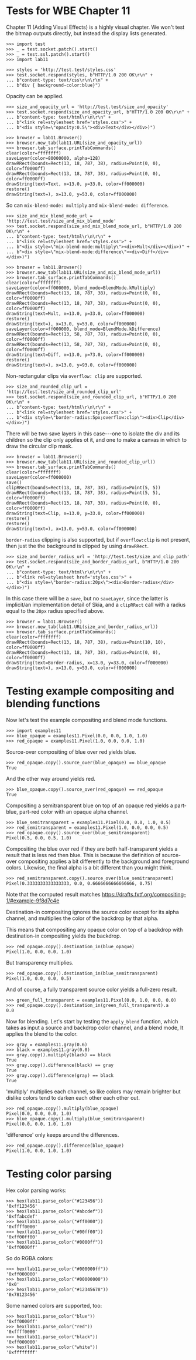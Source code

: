 Tests for WBE Chapter 11
========================

Chapter 11 (Adding Visual Effects) is a highly visual chapter. We won't
test the bitmap outputs directly, but instead the display lists generated.

    >>> import test
    >>> _ = test.socket.patch().start()
    >>> _ = test.ssl.patch().start()
    >>> import lab11

    >>> styles = 'http://test.test/styles.css'
    >>> test.socket.respond(styles, b"HTTP/1.0 200 OK\r\n" +
    ... b"content-type: text/css\r\n\r\n" +
    ... b"div { background-color:blue}")

Opacity can be applied.

    >>> size_and_opacity_url = 'http://test.test/size_and_opacity'
    >>> test.socket.respond(size_and_opacity_url, b"HTTP/1.0 200 OK\r\n" +
    ... b"content-type: text/html\r\n\r\n" +
    ... b"<link rel=stylesheet href='styles.css'>" +
    ... b"<div style=\"opacity:0.5\"><div>Text</div></div>)")

    >>> browser = lab11.Browser()
    >>> browser.new_tab(lab11.URL(size_and_opacity_url))
    >>> browser.tab_surface.printTabCommands()
    clear(color=ffffffff)
    saveLayer(color=80000000, alpha=128)
    drawRRect(bounds=Rect(13, 18, 787, 38), radius=Point(0, 0), color=ff0000ff)
    drawRRect(bounds=Rect(13, 18, 787, 38), radius=Point(0, 0), color=ff0000ff)
    drawString(text=Text, x=13.0, y=33.0, color=ff000000)
    restore()
    drawString(text=), x=13.0, y=53.0, color=ff000000)

So can `mix-blend-mode: multiply` and `mix-blend-mode: difference`.

    >>> size_and_mix_blend_mode_url = 'http://test.test/size_and_mix_blend_mode'
    >>> test.socket.respond(size_and_mix_blend_mode_url, b"HTTP/1.0 200 OK\r\n" +
    ... b"content-type: text/html\r\n\r\n" +
    ... b"<link rel=stylesheet href='styles.css'>" +
    ... b"<div style=\"mix-blend-mode:multiply\"><div>Mult</div></div>)" +
    ... b"<div style=\"mix-blend-mode:difference\"><div>Diff</div></div>)")

    >>> browser = lab11.Browser()
    >>> browser.new_tab(lab11.URL(size_and_mix_blend_mode_url))
    >>> browser.tab_surface.printTabCommands()
    clear(color=ffffffff)
    saveLayer(color=ff000000, blend_mode=BlendMode.kMultiply)
    drawRRect(bounds=Rect(13, 18, 787, 38), radius=Point(0, 0), color=ff0000ff)
    drawRRect(bounds=Rect(13, 18, 787, 38), radius=Point(0, 0), color=ff0000ff)
    drawString(text=Mult, x=13.0, y=33.0, color=ff000000)
    restore()
    drawString(text=), x=13.0, y=53.0, color=ff000000)
    saveLayer(color=ff000000, blend_mode=BlendMode.kDifference)
    drawRRect(bounds=Rect(13, 58, 787, 78), radius=Point(0, 0), color=ff0000ff)
    drawRRect(bounds=Rect(13, 58, 787, 78), radius=Point(0, 0), color=ff0000ff)
    drawString(text=Diff, x=13.0, y=73.0, color=ff000000)
    restore()
    drawString(text=), x=13.0, y=93.0, color=ff000000)

Non-rectangular clips via `overflow: clip` are supported.

    >>> size_and_rounded_clip_url = 'http://test.test/size_and_rounded_clip_url'
    >>> test.socket.respond(size_and_rounded_clip_url, b"HTTP/1.0 200 OK\r\n" +
    ... b"content-type: text/html\r\n\r\n" +
    ... b"<link rel=stylesheet href='styles.css'>" +
    ... b"<div style=\"border-radius:5px;overflow:clip\"><div>Clip</div></div>)")

There will be two save layers in this case---one to isolate the
div and its children so the clip only applies ot it, and one to
make a canvas in which to draw the circular clip mask.

    >>> browser = lab11.Browser()
    >>> browser.new_tab(lab11.URL(size_and_rounded_clip_url))
    >>> browser.tab_surface.printTabCommands()
    clear(color=ffffffff)
    saveLayer(color=ff000000)
    save()
    clipRRect(bounds=Rect(13, 18, 787, 38), radius=Point(5, 5))
    drawRRect(bounds=Rect(13, 18, 787, 38), radius=Point(5, 5), color=ff0000ff)
    drawRRect(bounds=Rect(13, 18, 787, 38), radius=Point(0, 0), color=ff0000ff)
    drawString(text=Clip, x=13.0, y=33.0, color=ff000000)
    restore()
    restore()
    drawString(text=), x=13.0, y=53.0, color=ff000000)

`border-radius` clipping is also supported, but if `overflow:clip` is not
present, then just the the background is clipped by using `drawRRect`.

    >>> size_and_border_radius_url = 'http://test.test/size_and_clip_path'
    >>> test.socket.respond(size_and_border_radius_url, b"HTTP/1.0 200 OK\r\n" +
    ... b"content-type: text/html\r\n\r\n" +
    ... b"<link rel=stylesheet href='styles.css'>" +
    ... b"<div style=\"border-radius:20px\"><div>Border-radius</div></div>)")

In this case there will be a `save`, but no `saveLayer`, since the latter
is implicit/an implementation detail of Skia, and a `clipRRect` call with a
radius equal to the `20px` radius specified above.

    >>> browser = lab11.Browser()
    >>> browser.new_tab(lab11.URL(size_and_border_radius_url))
    >>> browser.tab_surface.printTabCommands()
    clear(color=ffffffff)
    drawRRect(bounds=Rect(13, 18, 787, 38), radius=Point(10, 10), color=ff0000ff)
    drawRRect(bounds=Rect(13, 18, 787, 38), radius=Point(0, 0), color=ff0000ff)
    drawString(text=Border-radius, x=13.0, y=33.0, color=ff000000)
    drawString(text=), x=13.0, y=53.0, color=ff000000)

Testing example compositing and blending functions
==================================================

Now let's test the example compositing and blend mode functions.

    >>> import examples11
    >>> blue_opaque = examples11.Pixel(0.0, 0.0, 1.0, 1.0)
    >>> red_opaque = examples11.Pixel(1.0, 0.0, 0.0, 1.0)

Source-over compositing of blue over red yields blue.

    >>> red_opaque.copy().source_over(blue_opaque) == blue_opaque
    True

And the other way around yields red.

    >>> blue_opaque.copy().source_over(red_opaque) == red_opaque
    True

Compositing a semitransparent blue on top of an opaque red yields a part-blue,
part-red color with an opaque alpha channel.

    >>> blue_semitransparent = examples11.Pixel(0.0, 0.0, 1.0, 0.5)
    >>> red_semitransparent = examples11.Pixel(1.0, 0.0, 0.0, 0.5)
    >>> red_opaque.copy().source_over(blue_semitransparent)
    Pixel(0.5, 0.0, 0.5, 1.0)

Compositing the blue over red if they are both half-transparent yields a result
that is less red then blue. This is because the definition of source-over
compositing applies a bit differently to the background and foreground
colors. Likewise, the final alpha is a bit different than you might think.

    >>> red_semitransparent.copy().source_over(blue_semitransparent)
    Pixel(0.3333333333333333, 0.0, 0.6666666666666666, 0.75)

Note that the computed result matches
https://drafts.fxtf.org/compositing-1/#example-9f8d7c4e

Destination-in compositing ignores the source color except for its alpha
channel, and multiplies the color of the backdrop by that alpha.

This means that compositing any opaque color on top of a backdrop with
destination-in compositing yields the backdrop.

    >>> red_opaque.copy().destination_in(blue_opaque)
    Pixel(1.0, 0.0, 0.0, 1.0)

But transparency multiplies.

    >>> red_opaque.copy().destination_in(blue_semitransparent)
    Pixel(1.0, 0.0, 0.0, 0.5)

And of course, a fully transparent source color yields a full-zero result.

    >>> green_full_transparent = examples11.Pixel(0.0, 1.0, 0.0, 0.0)
    >>> red_opaque.copy().destination_in(green_full_transparent).a
    0.0

Now for blending. Let's start by testing the `apply_blend` function, which
takes as input a source and backdrop color channel, and a blend mode, It applies
the blend to the color.

    >>> gray = examples11.gray(0.6)
    >>> black = examples11.gray(0.0)
    >>> gray.copy().multiply(black) == black
    True
    >>> gray.copy().difference(black) == gray
    True
    >>> gray.copy().difference(gray) == black
    True

'multiply' multiplies each channel, so like colors may remain brighter but
 dislike colors tend to darken each other each other out.

    >>> red_opaque.copy().multiply(blue_opaque)
    Pixel(0.0, 0.0, 0.0, 1.0)
    >>> blue_opaque.copy().multiply(blue_semitransparent)
    Pixel(0.0, 0.0, 1.0, 1.0)

'difference' only keeps around the differences.

    >>> red_opaque.copy().difference(blue_opaque)
    Pixel(1.0, 0.0, 1.0, 1.0)

Testing color parsing
=====================

Hex color parsing works:

    >>> hex(lab11.parse_color("#123456"))
    '0xff123456'
    >>> hex(lab11.parse_color("#abcdef"))
    '0xffabcdef'
    >>> hex(lab11.parse_color("#ff0000"))
    '0xffff0000'
    >>> hex(lab11.parse_color("#00ff00"))
    '0xff00ff00'
    >>> hex(lab11.parse_color("#0000ff"))
    '0xff0000ff'

So do RGBA colors:

    >>> hex(lab11.parse_color("#000000ff"))
    '0xff000000'
    >>> hex(lab11.parse_color("#00000000"))
    '0x0'
    >>> hex(lab11.parse_color("#12345678"))
    '0x78123456'

Some named colors are supported, too:

    >>> hex(lab11.parse_color("blue"))
    '0xff0000ff'
    >>> hex(lab11.parse_color("red"))
    '0xffff0000'
    >>> hex(lab11.parse_color("black"))
    '0xff000000'
    >>> hex(lab11.parse_color("white"))
    '0xffffffff'

